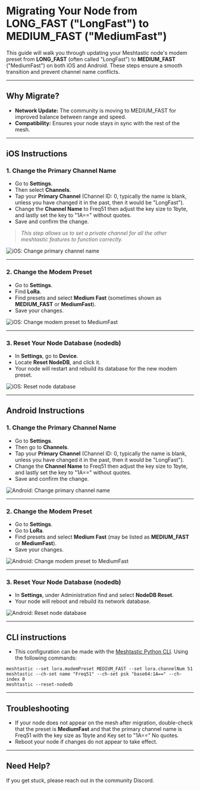 # Migrating Your Node from LONG_FAST ("LongFast") to MEDIUM_FAST ("MediumFast")

This guide will walk you through updating your Meshtastic node's modem preset from **LONG_FAST** (often called "LongFast") to **MEDIUM_FAST** ("MediumFast") on both iOS and Android. These steps ensure a smooth transition and prevent channel name conflicts.

---

## Why Migrate?

- **Network Update:** The community is moving to MEDIUM_FAST for improved balance between range and speed.
- **Compatibility:** Ensures your node stays in sync with the rest of the mesh.

---

## iOS Instructions

### 1. Change the Primary Channel Name

- Go to **Settings**.
- Then select **Channels**.
- Tap your **Primary Channel** (Channel ID: 0, typically the name is blank, unless you have changed it in the past, then it would be "LongFast").
- Change the **Channel Name** to Freq51 then adjust the key size to 1byte, and lastly set the key to "1A==" without quotes.
- Save and confirm the change.

> _This step allows us to set a private channel for all the other meshtastic features to function correctly._

![iOS: Change primary channel name](images/ios-step1.png)

---

### 2. Change the Modem Preset

- Go to **Settings**.
- Find **LoRa**.
- Find presets and select **Medium Fast** (sometimes shown as **MEDIUM_FAST** or **MediumFast**).
- Save your changes.

![iOS: Change modem preset to MediumFast](images/ios-step2.png)

---

### 3. Reset Your Node Database (nodedb)

- In **Settings**, go to **Device**.
- Locate **Reset NodeDB**, and click it.
- Your node will restart and rebuild its database for the new modem preset.

![iOS: Reset node database](images/ios-step3.png)

---

## Android Instructions

### 1. Change the Primary Channel Name

- Go to **Settings**.
- Then go to **Channels**.
- Tap your **Primary Channel** (Channel ID: 0, typically the name is blank, unless you have changed it in the past, then it would be "LongFast").
- Change the **Channel Name** to Freq51 then adjust the key size to 1byte, and lastly set the key to "1A==" without quotes.
- Save and confirm the change.

![Android: Change primary channel name](images/android-step1.png)

---

### 2. Change the Modem Preset

- Go to **Settings**.
- Go to **LoRa**.
- Find presets and select **Medium Fast** (may be listed as **MEDIUM_FAST** or **MediumFast**).
- Save your changes.

![Android: Change modem preset to MediumFast](images/android-step2.png)

---

### 3. Reset Your Node Database (nodedb)

- In **Settings**, under Administration find and select **NodeDB Reset**.
- Your node will reboot and rebuild its network database.

![Android: Reset node database](images/android-step3.png)

---

## CLI instructions

- This configuration can be made with the [Meshtastic Python CLI](https://meshtastic.org/docs/software/python/cli/installation/). Using the following commands:
```
meshtastic --set lora.modemPreset MEDIUM_FAST --set lora.channelNum 51
meshtastic --ch-set name "Freq51" --ch-set psk "base64:1A==" --ch-index 0
meshtastic --reset-nodedb
```

---

## Troubleshooting

- If your node does not appear on the mesh after migration, double-check that the preset is **MediumFast** and that the primary channel name is Freq51 with the key size as 1byte and Key set to "1A==" No quotes.
- Reboot your node if changes do not appear to take effect.

---

## Need Help?

If you get stuck, please reach out in the community Discord.
